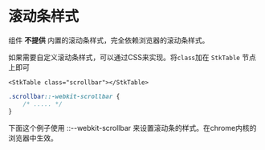 # 滚动条样式

组件 **不提供** 内置的滚动条样式，完全依赖浏览器的滚动条样式。

如果需要自定义滚动条样式，可以通过CSS来实现。将`class`加在 `StkTable` 节点上即可

```vue
<StkTable class="scrollbar"></StkTable>
```
```css
.scrollbar::-webkit-scrollbar {
    /* ..... */
}
```

下面这个例子使用 ::--webkit-scrollbar 来设置滚动条的样式。在chrome内核的浏览器中生效。

<demo vue="basic/scrollbar-style/ScrollbarStyle.vue"></demo>

